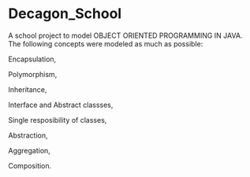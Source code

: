 # Decagon_School
A school project to model OBJECT ORIENTED PROGRAMMING IN JAVA.
The following concepts were modeled as much as possible:

Encapsulation,

Polymorphism,

Inheritance,

Interface and Abstract classses,

Single resposibility of classes,

Abstraction,

Aggregation,

Composition.
